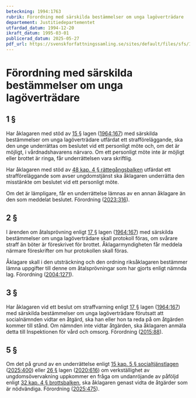 ```yaml
---
beteckning: 1994:1763
rubrik: Förordning med särskilda bestämmelser om unga lagöverträdare
departement: Justitiedepartementet
utfardad_datum: 1994-12-20
ikraft_datum: 1995-03-01
publicerad_datum: 2025-05-27
pdf_url: https://svenskforfattningssamling.se/sites/default/files/sfs/1994-12/SFS1994-1763.pdf
---
```


# Förordning med särskilda bestämmelser om unga lagöverträdare

## 1 §

Har åklagaren med stöd av [15 §](#15) lagen ([1964:167](https://selex.se/eli/sfs/1964/167)) med särskilda bestämmelser om unga lagöverträdare utfärdat ett strafföreläggande, ska den unge underrättas om beslutet vid ett personligt möte och, om det är möjligt, i vårdnadshavarens närvaro. Om ett personligt möte inte är möjligt eller brottet är ringa, får underrättelsen vara skriftlig.

Har åklagaren med stöd av [48 kap. 4 § rättegångsbalken](https://selex.se/eli/sfs/1942/740#kap48.4) utfärdat ett strafföreläggande som avser ungdomstjänst ska åklagaren underrätta den misstänkte om beslutet vid ett personligt möte.

Om det är lämpligare, får en underrättelse lämnas av en annan åklagare än den som meddelat beslutet. Förordning ([2023:316](https://selex.se/eli/sfs/2023/316)).

## 2 §

I ärenden om åtalsprövning enligt [17 §](#17) lagen ([1964:167](https://selex.se/eli/sfs/1964/167)) med särskilda bestämmelser om unga lagöverträdare skall protokoll föras, om svårare straff än böter är föreskrivet för brottet. Åklagarmyndigheten får meddela närmare föreskrifter om hur protokollen skall föras.

Åklagare skall i den utsträckning och den ordning riksåklagaren bestämmer lämna uppgifter till denne om åtalsprövningar som har gjorts enligt nämnda lag. Förordning ([2004:1271](https://selex.se/eli/sfs/2004/1271)).

## 3 §

Har åklagaren vid ett beslut om straffvarning enligt [17 §](#17) lagen ([1964:167](https://selex.se/eli/sfs/1964/167)) med särskilda bestämmelser om unga lagöverträdare förutsatt att socialnämnden vidtar en åtgärd, ska han eller hon ta reda på om åtgärden kommer till stånd. Om nämnden inte vidtar åtgärden, ska åklagaren anmäla detta till Inspektionen för vård och omsorg. Förordning ([2015:88](https://selex.se/eli/sfs/2015/88)).

## 5 §

Om det på grund av en underrättelse enligt [15 kap. 5 § socialtjänstlagen](https://selex.se/eli/sfs/2001/453#kap15.5) ([2025:400](https://selex.se/eli/sfs/2025/400)) eller [26 §](#26) lagen ([2020:616](https://selex.se/eli/sfs/2020/616)) om verkställighet av ungdomsövervakning uppkommer en fråga om undanröjande av påföljd enligt [32 kap. 4 § brottsbalken](https://selex.se/eli/sfs/1962/700#kap32.4), ska åklagaren genast vidta de åtgärder som är nödvändiga. Förordning ([2025:475](https://selex.se/eli/sfs/2025/475)).